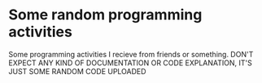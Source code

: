 # Some random programming activities
Some programming activities I recieve from friends or something. DON'T EXPECT ANY KIND OF DOCUMENTATION OR CODE EXPLANATION, IT'S JUST SOME RANDOM CODE UPLOADED
